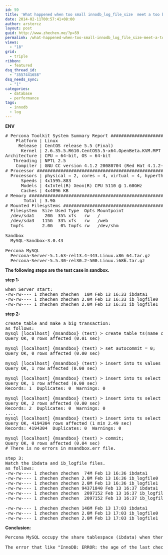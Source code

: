 ```yaml
---
id: 59
title: 'What happened when too small innodb_log_file_size  meet a too big transaction in Percona MySQL server.'
date: 2014-02-11T00:57:41+08:00
author: arstercz
layout: post
guid: http://www.zhechen.me/?p=59
permalink: /what-happened-when-too-small-innodb_log_file_size-meet-a-too-big-transaction-in-percona-mysql-server/
views:
  - "18"
grid:
  - triple
ribbon:
  - featured
dsq_thread_id:
  - "3557441658"
dsq_needs_sync:
  - "1"
categories:
  - database
  - performance
tags:
  - innodb
  - log
---
```

<b>ENV</b>
<pre>
# Percona Toolkit System Summary Report ######################
    Platform | Linux
     Release | CentOS release 5.5 (Final)
      Kernel | 2.6.35.5.R610.CentOS5.5-x64.OpenBeta.KVM.MPT
Architecture | CPU = 64-bit, OS = 64-bit
   Threading | NPTL 2.5
    Compiler | GNU CC version 4.1.2 20080704 (Red Hat 4.1.2-48).
# Processor ##################################################
  Processors | physical = 2, cores = 4, virtual = 4, hyperthreading = no
      Speeds | 4x1595.883
      Models | 4xIntel(R) Xeon(R) CPU 5110 @ 1.60GHz
      Caches | 4x4096 KB
# Memory #####################################################
       Total | 3.9G
# Mounted Filesystems ########################################
  Filesystem  Size Used Type  Opts Mountpoint
  /dev/sda1    20G  35% xfs   rw   /
  /dev/sda3   115G  33% xfs   rw   /web
  tmpfs       2.0G   0% tmpfs rw   /dev/shm

Sandbox
  MySQL-Sandbox-3.0.43

Percona MySQL
  Percona-Server-5.1.63-rel13.4-443.Linux.x86_64.tar.gz
  Percona-Server-5.5.30-rel30.2-500.Linux.i686.tar.gz
</pre>
<!--more-->
<b>The following steps are the test case in sandbox.</b>

<b>step 1:</b>
<pre>
when Server start:
-rw-rw---- 1 zhechen zhechen  10M Feb 13 16:33 ibdata1
-rw-rw---- 1 zhechen zhechen 2.0M Feb 13 16:33 ib_logfile0
-rw-rw---- 1 zhechen zhechen 2.0M Feb 13 16:31 ib_logfile1
</pre>

<b>step 2:</b>
<pre>
create table and make a big transaction:
as follows:
mysql [localhost] {msandbox} (test) > create table ts(name char(20),year int(3),des varchar(100));
Query OK, 0 rows affected (0.01 sec)

mysql [localhost] {msandbox} (test) > set autocommit = 0;
Query OK, 0 rows affected (0.00 sec)

mysql [localhost] {msandbox} (test) > insert into ts values ('czls-me',30,'wo de idejdie innodb statistics mind me redminezongheng.com');
Query OK, 1 row affected (0.00 sec)

mysql [localhost] {msandbox} (test) > insert into ts select * from ts;
Query OK, 1 row affected (0.00 sec)
Records: 1  Duplicates: 0  Warnings: 0

mysql [localhost] {msandbox} (test) > insert into ts select * from ts;
Query OK, 2 rows affected (0.00 sec)
Records: 2  Duplicates: 0  Warnings: 0
....
mysql [localhost] {msandbox} (test) > insert into ts select * from ts;
Query OK, 4194304 rows affected (1 min 2.49 sec)
Records: 4194304  Duplicates: 0  Warnings: 0

mysql [localhost] {msandbox} (test) > commit;
Query OK, 0 rows affected (0.04 sec)
# There is no errors in msandbox.err file.

step 3:
Watch the ibdata and ib_logfile files.
as follows:
-rw-rw---- 1 zhechen zhechen  74M Feb 13 16:36 ibdata1
-rw-rw---- 1 zhechen zhechen 2.0M Feb 13 16:36 ib_logfile0
-rw-rw---- 1 zhechen zhechen 2.0M Feb 13 16:36 ib_logfile1
-rw-rw---- 1 zhechen zhechen 94371840 Feb 13 16:37 ibdata1
-rw-rw---- 1 zhechen zhechen  2097152 Feb 13 16:37 ib_logfile0
-rw-rw---- 1 zhechen zhechen  2097152 Feb 13 16:37 ib_logfile1

-rw-rw---- 1 zhechen zhechen 146M Feb 13 17:03 ibdata1
-rw-rw---- 1 zhechen zhechen 2.0M Feb 13 17:03 ib_logfile0
-rw-rw---- 1 zhechen zhechen 2.0M Feb 13 17:03 ib_logfile1
</pre>

<b>Conclusion:</b>
<pre>
Percona MySQL occupy the share tablespace (ibdata) when there is too small innodb_log_file_size meet a big transaction, both the ibdata (undo log contained in share space) and ib_logfile (roundrobin checkpoints) are frequently modified (negative effects on MySQL Performace).

The error that like "InnoDB: ERROR: the age of the last checkpoint is 241588252, InnoDB: which exceeds the log group capacity 241588224." is not present in msandbox.err file.
</pre>